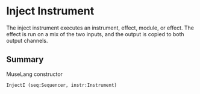 Inject Instrument
=================

The inject instrument executes an instrument, effect, module, or
effect. The effect is run on a mix of the two inputs, and the output is copied
to both output channels.

## Summary

MuseLang constructor

    InjectI (seq:Sequencer, instr:Instrument)
